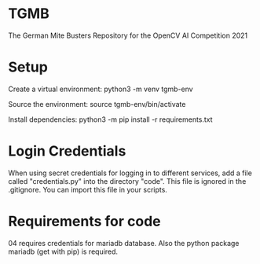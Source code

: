 # TGMB
The German Mite Busters Repository for the OpenCV AI Competition 2021

# Setup
Create a virtual environment: python3 -m venv tgmb-env

Source the environment: source tgmb-env/bin/activate

Install dependencies: python3 -m pip install -r requirements.txt

# Login Credentials
When using secret credentials for logging in to different services, add a file called "credentials.py" into the directory "code".
This file is ignored in the .gitignore.
You can import this file in your scripts.

# Requirements for code
04 requires credentials for mariadb database.
Also the python package mariadb (get with pip) is required.

